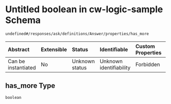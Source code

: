 # Untitled boolean in cw-logic-sample Schema

```txt
undefined#/responses/ask/definitions/Answer/properties/has_more
```



| Abstract            | Extensible | Status         | Identifiable            | Custom Properties | Additional Properties | Access Restrictions | Defined In                                                                   |
| :------------------ | :--------- | :------------- | :---------------------- | :---------------- | :-------------------- | :------------------ | :--------------------------------------------------------------------------- |
| Can be instantiated | No         | Unknown status | Unknown identifiability | Forbidden         | Allowed               | none                | [cw-logic-sample.json\*](schema/cw-logic-sample.json "open original schema") |

## has\_more Type

`boolean`
